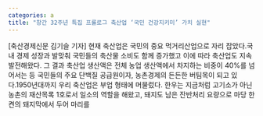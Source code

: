 ```yaml
---
categories: a
title: "창간 32주년 특집 프롤로그 축산업 ‘국민 건강지키미’ 가치 실현"
---
```

[축산경제신문 김기슬 기자] 현재 축산업은 국민의 중요 먹거리산업으로 자리 잡았다.국내 경제 성장과 발맞춰 국민들의 축산물 소비도 함께 증가했고 이에 따라 축산업도 지속 발전해왔다. 그 결과 축산업 생산액은 전체 농업 생산액에서 차지하는 비중이 40%를 넘어서는 등 국민들의 주요 단백질 공급원이자, 농촌경제의 든든한 버팀목이 되고 있다.1950년대까지 우리 축산업은 부업 형태에 머물렀다. 한우는 지금처럼 고기소가 아닌 농촌의 재산목록 1호로서 일소의 역할을 해왔고, 돼지도 남은 잔반처리 요량으로 마당 한 켠의 돼지막에서 두어 마리를